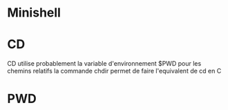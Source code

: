 # Minishell #

# CD #
CD utilise probablement la variable d'environnement $PWD pour les chemins relatifs
la commande chdir permet de faire l'equivalent de cd en C

# PWD #
